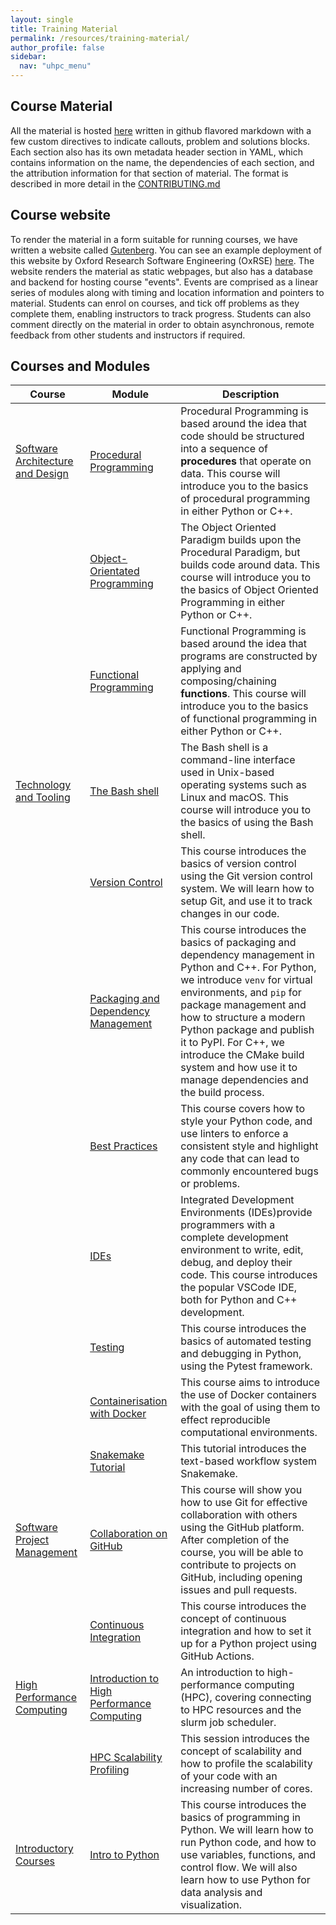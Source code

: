 ```yaml
---
layout: single  
title: Training Material
permalink: /resources/training-material/
author_profile: false
sidebar:
  nav: "uhpc_menu"
---
```


## Course Material

All the material is hosted [here](https://github.com/UNIVERSE-HPC/course-material) written in github flavored markdown with a few custom directives to indicate callouts, problem and solutions blocks. Each section also has its own metadata header section in YAML, which contains information on the name, the dependencies of each section, and the attribution information for that section of material. The format is described in more detail in the [CONTRIBUTING.md](https://github.com/UNIVERSE-HPC/course-material/blob/main/CONTRIBUTING.md)

## Course website

To render the material in a form suitable for running courses, we have written a website called [Gutenberg](https://github.com/OxfordRSE/gutenberg). You can see an example deployment of this website by Oxford Research Software Engineering (OxRSE) [here](https://train.oxrse.uk/). The website renders the material as static webpages, but also has a database and backend for hosting course "events". Events are comprised as a linear series of modules along with timing and location information and pointers to material. Students can enrol on courses, and tick off problems as they complete them, enabling instructors to track progress. Students can also comment directly on the material in order to obtain asynchronous, remote feedback from other students and instructors if required. 

## Courses and Modules

| Course | Module | Description |
| --- | --- | --- |
| [Software Architecture and Design](https://train.oxrse.uk/material/software_architecture_and_design) | [Procedural Programming](https://train.oxrse.uk/material/software_architecture_and_design/procedural) | Procedural Programming is based around the idea that code should be structured into a sequence of **procedures** that operate on data. This course will introduce you to the basics of procedural programming in either Python or C++.  |
| | [Object-Orientated Programming](https://train.oxrse.uk/material/software_architecture_and_design/object_orientated) | The Object Oriented Paradigm builds upon the Procedural Paradigm, but builds code around data. This course will introduce you to the basics of Object Oriented Programming in either Python or C++.  |
| | [Functional Programming](https://train.oxrse.uk/material/software_architecture_and_design/functional) | Functional Programming is based around the idea that programs are constructed by applying and composing/chaining **functions**. This course will introduce you to the basics of functional programming in either Python or C++.  |
| [Technology and Tooling](https://train.oxrse.uk/material/technology_and_tooling) | [The Bash shell](https://train.oxrse.uk/material/technology_and_tooling/bash_shell) | The Bash shell is a command-line interface used in Unix-based operating systems such as Linux and macOS. This course will introduce you to the basics of using the Bash shell.  |
| | [Version Control](https://train.oxrse.uk/material/technology_and_tooling/version_control) | This course introduces the basics of version control using the Git version control system. We will learn how to setup Git, and use it to track changes in our code.  |
| | [Packaging and Dependency Management](https://train.oxrse.uk/material/technology_and_tooling/packaging_dependency_management) | This course introduces the basics of packaging and dependency management in Python and C++. For Python, we introduce `venv` for virtual environments, and `pip` for package management and how to structure a modern Python package and publish it to PyPI. For C++, we introduce the CMake build system and how use it to manage dependencies and the build process.  |
| | [Best Practices](https://train.oxrse.uk/material/technology_and_tooling/best_practices) | This course covers how to style your Python code, and use linters to enforce a consistent style and highlight any code that can lead to commonly encountered bugs or problems.  |
| | [IDEs](https://train.oxrse.uk/material/technology_and_tooling/ide) | Integrated Development Environments (IDEs)provide programmers with a complete development environment to write, edit, debug, and deploy their code. This course introduces the popular VSCode IDE, both for Python and C++ development.  |
| | [Testing](https://train.oxrse.uk/material/technology_and_tooling/testing) | This course introduces the basics of automated testing and debugging in Python, using the Pytest framework.  |
| | [Containerisation with Docker](https://train.oxrse.uk/material/technology_and_tooling/docker) | This course aims to introduce the use of Docker containers with the goal of using them to effect reproducible computational environments.  |
| | [Snakemake Tutorial](https://train.oxrse.uk/material/technology_and_tooling/snakemake) | This tutorial introduces the text-based workflow system Snakemake.  |
| [Software Project Management](https://train.oxrse.uk/material/software_project_management) | [Collaboration on GitHub](https://train.oxrse.uk/material/software_project_management/collaboration) | This course will show you how to use Git for effective collaboration with others using the GitHub platform. After completion of the course, you will be able to contribute to projects on GitHub, including opening issues and pull requests.  |
| | [Continuous Integration](https://train.oxrse.uk/material/software_project_management/continuous_integration) | This course introduces the concept of continuous integration and how to set it up for a Python project using GitHub Actions.  |
| [High Performance Computing](https://train.oxrse.uk/material/high_performance_computing) | [Introduction to High Performance Computing](https://train.oxrse.uk/material/high_performance_computing/hpc_intro) | An introduction to high-performance computing (HPC), covering connecting to HPC resources and the slurm job scheduler.  |
| | [HPC Scalability Profiling](https://train.oxrse.uk/material/high_performance_computing/hpc_scalability_profiling) | This session introduces the concept of scalability and how to profile the scalability of your code with an increasing number of cores.  |
| [Introductory Courses](https://train.oxrse.uk/material/introductory_courses) | [Intro to Python](https://train.oxrse.uk/material/introductory_courses/python) | This course introduces the basics of programming in Python. We will learn how to run Python code, and how to use variables, functions, and control flow. We will also learn how to use Python for data analysis and visualization.  |